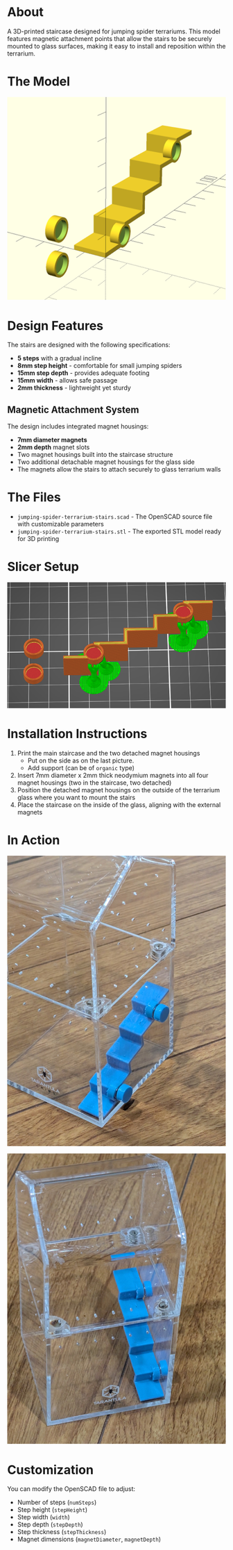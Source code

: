 # About

A 3D-printed staircase designed for jumping spider terrariums. This model features magnetic attachment points that allow the stairs to be securely mounted to glass surfaces, making it easy to install and reposition within the terrarium.

# The Model

![3D Model](3d%20model.png)

# Design Features

The stairs are designed with the following specifications:
- **5 steps** with a gradual incline
- **8mm step height** - comfortable for small jumping spiders
- **15mm step depth** - provides adequate footing
- **15mm width** - allows safe passage
- **2mm thickness** - lightweight yet sturdy

## Magnetic Attachment System

The design includes integrated magnet housings:
- **7mm diameter magnets**
- **2mm depth** magnet slots
- Two magnet housings built into the staircase structure
- Two additional detachable magnet housings for the glass side
- The magnets allow the stairs to attach securely to glass terrarium walls

# The Files

- `jumping-spider-terrarium-stairs.scad` - The OpenSCAD source file with customizable parameters
- `jumping-spider-terrarium-stairs.stl` - The exported STL model ready for 3D printing

# Slicer Setup

![Slicer Configuration](slicer.png)

# Installation Instructions

1. Print the main staircase and the two detached magnet housings
    - Put on the side as on the last picture.
    - Add support (can be of `organic` type)
2. Insert 7mm diameter x 2mm thick neodymium magnets into all four magnet housings (two in the staircase, two detached)
3. Position the detached magnet housings on the outside of the terrarium glass where you want to mount the stairs
4. Place the staircase on the inside of the glass, aligning with the external magnets

# In Action

![Stairs in Terrarium - View 1](in-terrarium-1.jpg)

![Stairs in Terrarium - View 2](in-terrarium-2.jpg)

# Customization

You can modify the OpenSCAD file to adjust:
- Number of steps (`numSteps`)
- Step height (`stepHeight`)
- Step width (`width`)
- Step depth (`stepDepth`)
- Step thickness (`stepThickness`)
- Magnet dimensions (`magnetDiameter`, `magnetDepth`)
